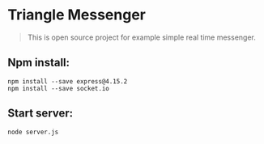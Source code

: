 # Triangle Messenger

> This is open source project for example simple real time messenger.

## Npm install:
```
npm install --save express@4.15.2
npm install --save socket.io
```

## Start server:
```
node server.js
```
